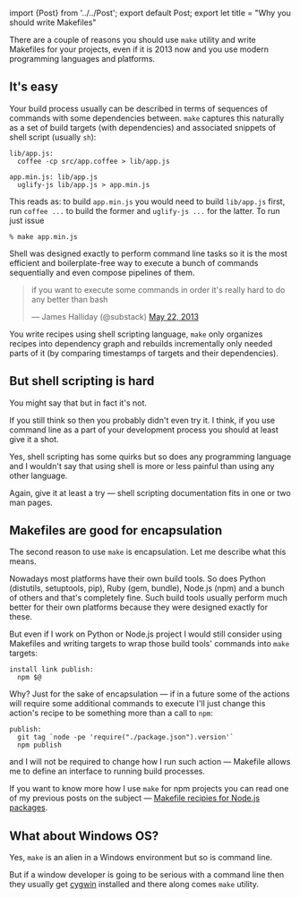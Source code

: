 import {Post} from '../../Post';
export default Post;
export let title = "Why you should write Makefiles"

There are a couple of reasons you should use `make` utility and write Makefiles
for your projects, even if it is 2013 now and you use modern programming
languages and platforms.

## It's easy

Your build process usually can be described in terms of sequences of commands
with some dependencies between. `make` captures this naturally as a set of build
targets (with dependencies) and associated snippets of shell script (usually
`sh`):

    lib/app.js:
      coffee -cp src/app.coffee > lib/app.js

    app.min.js: lib/app.js
      uglify-js lib/app.js > app.min.js

This reads as: to build `app.min.js` you would need to build `lib/app.js` first,
run `coffee ...` to build the former and `uglify-js ...` for the latter. To run
just issue

    % make app.min.js

Shell was designed exactly to perform command line tasks so it is the most
efficient and boilerplate-free way to execute a bunch of commands sequentially
and even compose pipelines of them.

<blockquote class="twitter-tweet">
  <p>if you want to execute some commands in order it's really hard to do any better than bash</p>
  &mdash; James Halliday (@substack) <a href="https://twitter.com/substack/status/337311603911450624">May 22, 2013</a>
</blockquote>

You write recipes using shell scripting language, `make` only organizes recipes
into dependency graph and rebuilds incrementally only needed parts of it (by
comparing timestamps of targets and their dependencies).

## But shell scripting is hard

You might say that but in fact it's not.

If you still think so then you probably didn't even try it. I think, if you use
command line as a part of your development process you should at least give it a
shot.

Yes, shell scripting has some quirks but so does any programming language and I
wouldn't say that using shell is more or less painful than using any other
language.

Again, give it at least a try — shell scripting documentation fits in one or two
man pages.

## Makefiles are good for encapsulation

The second reason to use `make` is encapsulation. Let me describe what this
means.

Nowadays most platforms have their own build tools. So does Python (distutils,
setuptools, pip), Ruby (gem, bundle), Node.js (npm) and a bunch of others and
that's completely fine. Such build tools usually perform much better for their
own platforms because they were designed exactly for these.

But even if I work on Python or Node.js project I would still consider using
Makefiles and writing targets to wrap those build tools' commands into `make`
targets:

    install link publish:
      npm $@

Why? Just for the sake of encapsulation — if in a future some of the actions
will require some additional commands to execute I'll just change this action's
recipe to be something more than a call to `npm`:

    publish:
      git tag `node -pe 'require("./package.json").version'`
      npm publish

and I will not be required to change how I run such action — Makefile allows me
to define an interface to running build processes.

If you want to know more how I use `make` for npm projects you can read one of
my previous posts on the subject — [Makefile recipies for Node.js packages][npm-make].

## What about Windows OS?

Yes, `make` is an alien in a Windows environment but so is command line.

But if a window developer is going to be serious with a command line then they
usually get [cygwin][] installed and there along comes `make` utility.

[npm-make]: http://andreypopp.com/posts/2013-05-16-makefile-recipes-for-node-js.html
[cygwin]: http://www.cygwin.com/
